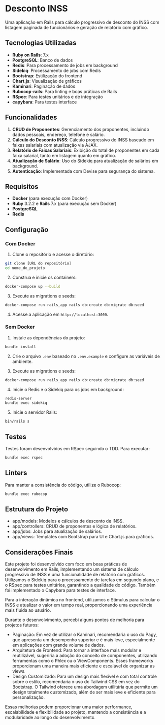 # Desconto INSS

Uma aplicação em Rails para cálculo progressivo de desconto do INSS com listagem paginada de funcionários e geração de relatório com gráfico.

## Tecnologias Utilizadas

- **Ruby on Rails**: 7.x
- **PostgreSQL**: Banco de dados
- **Redis**: Para processamento de jobs em background
- **Sidekiq**: Processamento de jobs com Redis
- **Bootstrap**: Estilização do frontend
- **Chart.js**: Visualização de gráficos
- **Kaminari**: Paginação de dados
- **Rubocop-rails**: Para linting e boas práticas de Rails
- **RSpec**: Para testes unitários e de integração
- **capybara**: Para testes interface

## Funcionalidades

1. **CRUD de Proponentes**: Gerenciamento dos proponentes, incluindo dados pessoais, endereço, telefone e salário.
2. **Cálculo do Desconto INSS**: Cálculo progressivo do INSS baseado em faixas salariais com atualização via AJAX.
3. **Relatório de Faixas Salariais**: Exibição do total de proponentes em cada faixa salarial, tanto em listagem quanto em gráfico.
4. **Atualização de Salário**: Uso do Sidekiq para atualização de salários em background.
5. **Autenticação**: Implementada com Devise para segurança do sistema.

## Requisitos

- **Docker** (para execução com Docker)
- **Ruby** 3.2.2 e **Rails** 7.x (para execução sem Docker)
- **PostgreSQL**
- **Redis**

## Configuração

### Com Docker

1. Clone o repositório e acesse o diretório:

  ```bash
  git clone [URL do repositório]
  cd nome_do_projeto
  ```

2. Construa e inicie os containers:

  ```bash
  docker-compose up --build
  ```

3. Execute as migrations e seeds:

  ```bash
  docker-compose run rails_app rails db:create db:migrate db:seed
  ```

4. Acesse a aplicação em `http://localhost:3000`.

### Sem Docker

1. Instale as dependências do projeto:

  ```bash
  bundle install
  ```

2. Crie o arquivo `.env` baseado no `.env.example` e configure as variáveis de ambiente.

3. Execute as migrations e seeds:

  ```bash
  docker-compose run rails_app rails db:create db:migrate db:seed
  ```

4. Inicie o Redis e o Sidekiq para os jobs em background:

  ```bash
  redis-server
  bundle exec sidekiq
  ```

5. Inicie o servidor Rails:

  ```bash
  bin/rails s
  ```

## Testes

Testes foram desenvolvidos em RSpec seguindo o TDD. Para executar:

```bash
bundle exec rspec
```

## Linters

Para manter a consistência do código, utilize o Rubocop:

```bash
bundle exec rubocop
```

## Estrutura do Projeto

- app/models: Modelos e cálculos de desconto de INSS.
- app/controllers: CRUD de proponentes e lógica de relatórios.
- app/jobs: Jobs para atualização de salários.
- app/views: Templates com Bootstrap para UI e Chart.js para gráficos.

## Considerações Finais

Este projeto foi desenvolvido com foco em boas práticas de desenvolvimento em Rails, implementando um sistema de cálculo progressivo de INSS e uma funcionalidade de relatório com gráficos. Utilizamos o Sidekiq para o processamento de tarefas em segundo plano, e o RSpec para testes unitários, garantindo a qualidade do código. Também foi implementado o Capybara para testes de interface.

Para a interação dinâmica no frontend, utilizamos o Stimulus para calcular o INSS e atualizar o valor em tempo real, proporcionando uma experiência mais fluida ao usuário.

Durante o desenvolvimento, percebi alguns pontos de melhoria para projetos futuros:

- Paginação: Em vez de utilizar o Kaminari, recomendaria o uso do Pagy, que apresenta um desempenho superior e é mais leve, especialmente em aplicações com grande volume de dados.
- Arquitetura de Frontend: Para tornar a interface mais modular e reutilizável, sugeriria a adoção do conceito de componentes, utilizando ferramentas como o Phlex ou o ViewComponents. Esses frameworks proporcionam uma maneira mais eficiente e escalável de organizar as views.
- Design Customizado: Para um design mais flexível e com total controle sobre o estilo, recomendaria o uso do Tailwind CSS em vez do Bootstrap. O Tailwind oferece uma abordagem utilitária que permite um design totalmente customizado, além de ser mais leve e eficiente para personalização.

Essas melhorias podem proporcionar uma maior performance, escalabilidade e flexibilidade ao projeto, mantendo a consistência e a modularidade ao longo do desenvolvimento.
